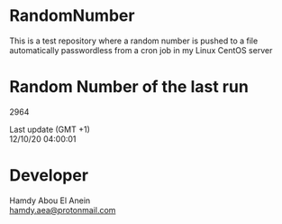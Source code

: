 # RandomNumber    
This is a test repository where a random number is pushed to a file automatically passwordless from a cron job in my Linux CentOS server    
# Random Number of the last run   
2964
      
Last update (GMT +1)    
12/10/20 04:00:01
# Developer    
Hamdy Abou El Anein   
hamdy.aea@protonmail.com
